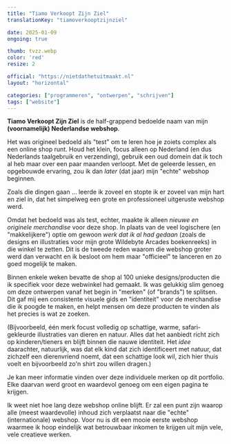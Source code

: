 ```yaml
---
title: "Tiamo Verkoopt Zijn Ziel"
translationKey: "tiamoverkooptzijnziel"

date: 2025-01-09
ongoing: true

thumb: tvzz.webp
color: 'red'
resize: 2

official: "https://nietdathetuitmaakt.nl"
layout: "horizontal"

categories: ["programmeren", "ontwerpen", "schrijven"]
tags: ["website"]
---
```


**Tiamo Verkoopt Zijn Ziel** is de half-grappend bedoelde naam van mijn **(voornamelijk) Nederlandse webshop**.

Het was origineel bedoeld als "test" om te leren hoe je zoiets complex als een online shop runt. Houd het klein, focus alleen op Nederland (en dus Nederlands taalgebruik en verzending), gebruik een oud domein dat ik toch al heb maar over een paar maanden verloopt. Met de geleerde lessen, en opgebouwde ervaring, zou ik dan _later_ (dat jaar) mijn "echte" webshop beginnen.

Zoals die dingen gaan ... leerde ik zoveel en stopte ik er zoveel van mijn hart en ziel in, dat het simpelweg een grote en professioneel uitgeruste webshop werd.

Omdat het bedoeld was als test, echter, maakte ik alleen _nieuwe en originele merchandise_ voor deze shop. In plaats van de veel logischere (en "makkelijkere") optie om gewoon _werk dat ik al had gedaan_ (zoals de designs en illustraties voor mijn grote Wildebyte Arcades boekenreeks) in die winkel te zetten. Dit is de tweede reden waarom die webshop groter werd dan verwacht en ik besloot om hem maar "officieel" te lanceren en zo goed mogelijk te maken.

Binnen enkele weken bevatte de shop al 100 unieke designs/producten die ik specifiek voor deze webwinkel had gemaakt. Ik was gelukkig slim genoeg om deze ontwerpen vanaf het begin in "merken" (of "brands") te splitsen. Dit gaf mij een consistente visuele gids en "identiteit" voor de merchandise die ik poogde te maken, en helpt mensen om deze producten te vinden als het precies is wat ze zoeken.

(Bijvoorbeeld, één merk focust volledig op schattige, warme, safari-gekleurde illustraties van dieren en natuur. Alles dat het aanbiedt richt zich op kinderen/tieners en blijft binnen die nauwe identiteit. Het _idee_ daarachter, natuurlijk, was dat elk kind dat zich identificeert met natuur, dat zichzelf een dierenvriend noemt, dat een schattige look wil, zich hier thuis voelt en bijvoorbeeld zo'n shirt zou willen dragen.)

Je kan meer informatie vinden over deze individuele merken op dit portfolio. Elke daarvan werd groot en waardevol genoeg om een eigen pagina te krijgen.

Ik weet niet hoe lang deze webshop online blijft. Er zal een punt zijn waarop alle (meest waardevolle) inhoud zich verplaatst naar die "echte" (internationale) webshop. Voor nu is dit een mooie eerste webshop waarmee ik hoop eindelijk wat betrouwbaar inkomen te krijgen uit mijn vele, vele creatieve werken.